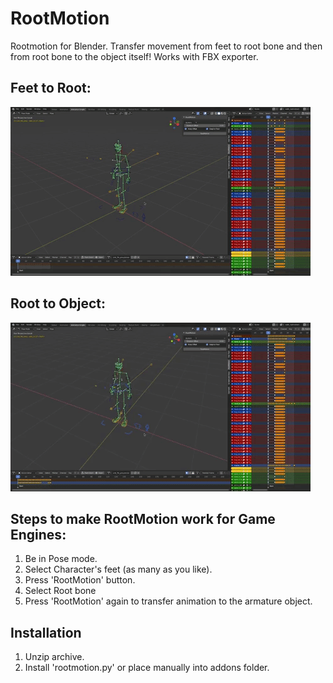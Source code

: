 # RootMotion
Rootmotion for Blender. Transfer movement from feet to root bone and then from root bone to the object itself! Works with FBX exporter.

## Feet to Root:

![](rootmotion1.gif)

## Root to Object:

![](rootmotion2.gif)


## Steps to make RootMotion work for Game Engines:
1. Be in Pose mode.
2. Select Character's feet (as many as you like).
3. Press 'RootMotion' button.
4. Select Root bone
5. Press 'RootMotion' again to transfer animation to the armature object.

## Installation
1. Unzip archive.
2. Install 'rootmotion.py' or place manually into addons folder.
